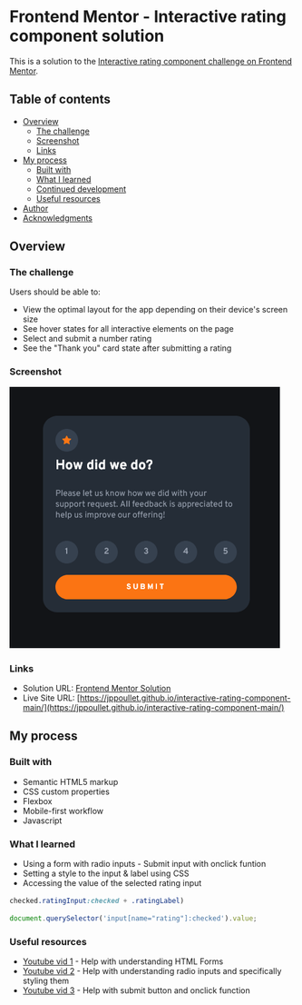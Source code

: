 # Frontend Mentor - Interactive rating component solution

This is a solution to the [Interactive rating component challenge on Frontend Mentor](https://www.frontendmentor.io/challenges/interactive-rating-component-koxpeBUmI).

## Table of contents

- [Overview](#overview)
  - [The challenge](#the-challenge)
  - [Screenshot](#screenshot)
  - [Links](#links)
- [My process](#my-process)
  - [Built with](#built-with)
  - [What I learned](#what-i-learned)
  - [Continued development](#continued-development)
  - [Useful resources](#useful-resources)
- [Author](#author)
- [Acknowledgments](#acknowledgments)

## Overview

### The challenge

Users should be able to:

- View the optimal layout for the app depending on their device's screen size
- See hover states for all interactive elements on the page
- Select and submit a number rating
- See the "Thank you" card state after submitting a rating

### Screenshot

![](design/screenshot.png)

### Links

- Solution URL: [Frontend Mentor Solution](https://www.frontendmentor.io/solutions/interactive-rating-component-cN5pSkXK_T)
- Live Site URL: [https://jppoullet.github.io/interactive-rating-component-main/](https://jppoullet.github.io/interactive-rating-component-main/)

## My process

### Built with

- Semantic HTML5 markup
- CSS custom properties
- Flexbox
- Mobile-first workflow
- Javascript

### What I learned

- Using a form with radio inputs - Submit input with onclick funtion
- Setting a style to the input & label using CSS
- Accessing the value of the selected rating input

```css
checked.ratingInput:checked + .ratingLabel)
```

```js
document.querySelector('input[name="rating"]:checked').value;
```

### Useful resources

- [Youtube vid 1](https://www.youtube.com/watch?v=fNcJuPIZ2WE&t=387s) - Help with understanding HTML Forms
- [Youtube vid 2](https://www.youtube.com/watch?v=GDh9uToZkYg&t=308s) - Help with understanding radio inputs and specifically styling them
- [Youtube vid 3](https://www.youtube.com/watch?v=r3Oc4IUP0XI) - Help with submit button and onclick function
